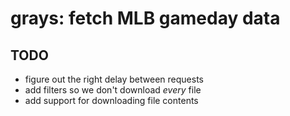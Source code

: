 # grays: fetch MLB gameday data

## TODO

* figure out the right delay between requests
* add filters so we don't download *every* file
* add support for downloading file contents


